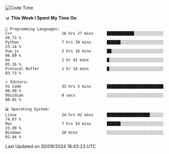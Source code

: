 
<!--START_SECTION:waka-->
![Code Time](http://img.shields.io/badge/Code%20Time-2%2C572%20hrs-blue)

📊 **This Week I Spent My Time On** 

```text
💬 Programming Languages: 
C++                      16 hrs 27 mins      ████████████░░░░░░░░░░░░░   49.73 % 
Python                   7 hrs 39 mins       ██████░░░░░░░░░░░░░░░░░░░   23.14 % 
Vue.js                   2 hrs 16 mins       ██░░░░░░░░░░░░░░░░░░░░░░░   06.89 % 
Go                       1 hr 42 mins        █░░░░░░░░░░░░░░░░░░░░░░░░   05.16 % 
Protocol Buffer          1 hr 14 mins        █░░░░░░░░░░░░░░░░░░░░░░░░   03.73 % 

🔥 Editors: 
VS Code                  33 hrs 5 mins       █████████████████████████   99.99 % 
Obsidian                 0 secs              ░░░░░░░░░░░░░░░░░░░░░░░░░   00.01 % 

💻 Operating System: 
Linux                    24 hrs 42 mins      ███████████████████░░░░░░   74.67 % 
Mac                      7 hrs 54 mins       ██████░░░░░░░░░░░░░░░░░░░   23.89 % 
Windows                  28 mins             ░░░░░░░░░░░░░░░░░░░░░░░░░   01.44 % 
```


 Last Updated on 30/09/2024 18:43:23 UTC
<!--END_SECTION:waka-->

